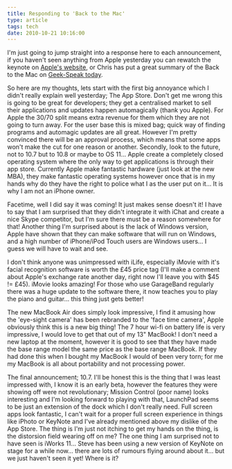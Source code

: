 ```yaml
---
title: Responding to 'Back to the Mac'
type: article
tags: tech
date: 2010-10-21 10:16:00
---
```


I'm just going to jump straight into a response here to each announcement, if you haven't seen anything from Apple yesterday you can rewatch the keynote on <a href="http://events.apple.com.edgesuite.net/1010qwoeiuryfg/event/index.html">Apple's website</a>, or Chris has put a great summary of the Back to the Mac on <a href="http://www.geek-speak.co.uk/2010/10/back-to-the-mac-roundup/?utm_source=jamesdoc">Geek-Speak today</a>.

So here are my thoughts, lets start with the first big annoyance which I didn't really explain well yesterday; The App Store. Don't get me wrong this is going to be great for developers; they get a centralised market to sell their applications and updates happen automagically (thank you Apple). For Apple the 30/70 split means extra revenue for them which they are not going to turn away. For the user base this is mixed bag; quick way of finding programs and automagic updates are all great. However I'm pretty convinced there will be an approval process, which means that some apps won't make the cut for one reason or another. Secondly, look to the future, not to 10.7 but to 10.8 or maybe to OS 11... Apple create a completely closed operating system where the only way to get applications is through their app store. Currently Apple make fantastic hardware (just look at the new MBA), they make fantastic operating systems however once that is in my hands why do they have the right to police what I as the user put on it... It is why I am not an iPhone owner.

Facetime, well I did say it was coming! It just makes sense doesn't it! I have to say that I am surprised that they didn't integrate it with iChat and create a nice Skype competitor, but I'm sure there must be a reason somewhere for that! Another thing I'm surprised about is the lack of Windows version, Apple have shown that they can make software that will run on Windows, and a high number of iPhone/iPod Touch users are Windows users... I guess we will have to wait and see.

I don't think anyone was unimpressed with iLife, especially iMovie with it's facial recognition software is worth the &pound;45 price tag (I'll make a comment about Apple's exchange rate another day, right now I'll leave you with \$45 != &pound;45). iMovie looks amazing! For those who use GarageBand regularly there was a huge update to the software there, it now teaches you to play the piano and guitar... this thing just gets better!

The new MacBook Air does simply look impressive, I find it amusing how the 'eye-sight camera' has been rebranded to the 'face time camera', Apple obviously think this is a new big thing! The 7 hour wi-fi on battery life is very impressive, I would love to get that out of my 13" MacBook! I don't need a new laptop at the moment, however it is good to see that they have made the base range model the same price as the base range MacBook. If they had done this when I bought my MacBook I would of been very torn; for me my MacBook is all about portability and not processing power.

The final announcement; 10.7. I'll be honest this is the thing that I was least impressed with, I know it is an early beta, however the features they were showing off were not revolutionary; Mission Control (poor name) looks interesting and I'm looking forward to playing with that, LaunchPad seems to be just an extension of the dock which I don't really need. Full screen apps look fantastic, I can't wait for a proper full screen experience in things like iPhoto or KeyNote and I've already mentioned above my dislike of the App Store. The thing is I'm just not itching to get my hands on the thing, is the distorsion field wearing off on me? The one thing I am surprised not to have seen is iWorks 11... Steve has been using a new version of KeyNote on stage for a while now... there are lots of rumours flying around about it... but we just haven't seen it yet! Where is it?
